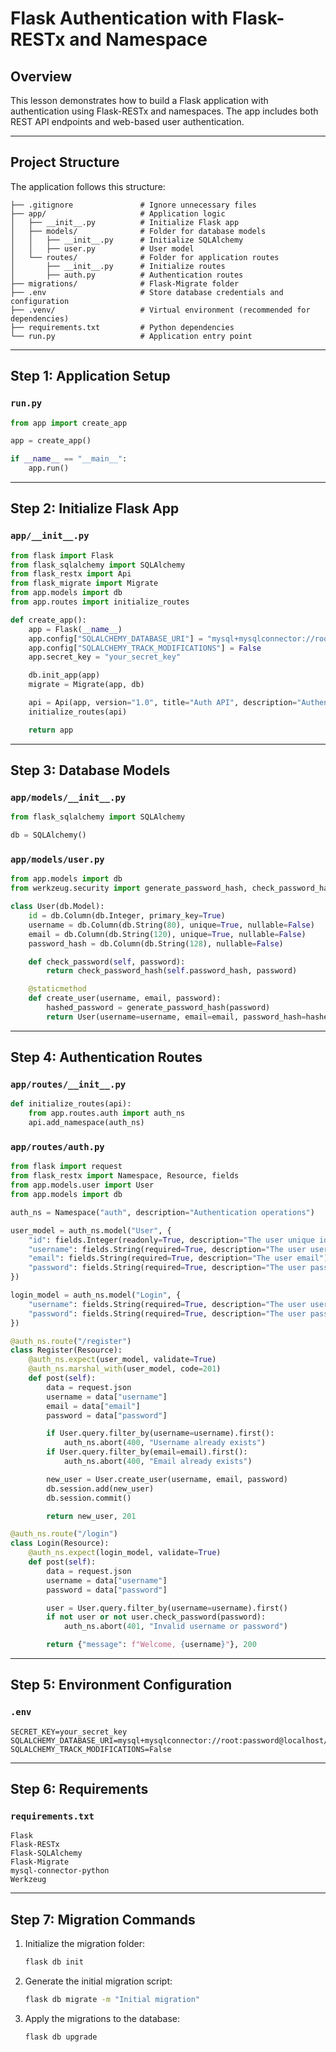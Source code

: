 # Flask Authentication with Flask-RESTx and Namespace

## Overview
This lesson demonstrates how to build a Flask application with authentication using Flask-RESTx and namespaces. The app includes both REST API endpoints and web-based user authentication.

---

## Project Structure

The application follows this structure:

```
├── .gitignore               # Ignore unnecessary files
├── app/                     # Application logic
│   ├── __init__.py          # Initialize Flask app
│   ├── models/              # Folder for database models
│   │   ├── __init__.py      # Initialize SQLAlchemy
│   │   ├── user.py          # User model
│   └── routes/              # Folder for application routes
│       ├── __init__.py      # Initialize routes
│       ├── auth.py          # Authentication routes
├── migrations/              # Flask-Migrate folder
├── .env                     # Store database credentials and configuration
├── .venv/                   # Virtual environment (recommended for dependencies)
├── requirements.txt         # Python dependencies
└── run.py                   # Application entry point
```

---

## Step 1: Application Setup

### `run.py`
```python
from app import create_app

app = create_app()

if __name__ == "__main__":
    app.run()
```

---

## Step 2: Initialize Flask App

### `app/__init__.py`
```python
from flask import Flask
from flask_sqlalchemy import SQLAlchemy
from flask_restx import Api
from flask_migrate import Migrate
from app.models import db
from app.routes import initialize_routes

def create_app():
    app = Flask(__name__)
    app.config["SQLALCHEMY_DATABASE_URI"] = "mysql+mysqlconnector://root:password@localhost/flask_auth"
    app.config["SQLALCHEMY_TRACK_MODIFICATIONS"] = False
    app.secret_key = "your_secret_key"

    db.init_app(app)
    migrate = Migrate(app, db)

    api = Api(app, version="1.0", title="Auth API", description="Authentication API using Flask-RESTx")
    initialize_routes(api)

    return app
```

---

## Step 3: Database Models

### `app/models/__init__.py`
```python
from flask_sqlalchemy import SQLAlchemy

db = SQLAlchemy()
```

### `app/models/user.py`
```python
from app.models import db
from werkzeug.security import generate_password_hash, check_password_hash

class User(db.Model):
    id = db.Column(db.Integer, primary_key=True)
    username = db.Column(db.String(80), unique=True, nullable=False)
    email = db.Column(db.String(120), unique=True, nullable=False)
    password_hash = db.Column(db.String(128), nullable=False)

    def check_password(self, password):
        return check_password_hash(self.password_hash, password)

    @staticmethod
    def create_user(username, email, password):
        hashed_password = generate_password_hash(password)
        return User(username=username, email=email, password_hash=hashed_password)
```

---

## Step 4: Authentication Routes

### `app/routes/__init__.py`
```python
def initialize_routes(api):
    from app.routes.auth import auth_ns
    api.add_namespace(auth_ns)
```

### `app/routes/auth.py`
```python
from flask import request
from flask_restx import Namespace, Resource, fields
from app.models.user import User
from app.models import db

auth_ns = Namespace("auth", description="Authentication operations")

user_model = auth_ns.model("User", {
    "id": fields.Integer(readonly=True, description="The user unique identifier"),
    "username": fields.String(required=True, description="The user username"),
    "email": fields.String(required=True, description="The user email"),
    "password": fields.String(required=True, description="The user password")
})

login_model = auth_ns.model("Login", {
    "username": fields.String(required=True, description="The user username"),
    "password": fields.String(required=True, description="The user password")
})

@auth_ns.route("/register")
class Register(Resource):
    @auth_ns.expect(user_model, validate=True)
    @auth_ns.marshal_with(user_model, code=201)
    def post(self):
        data = request.json
        username = data["username"]
        email = data["email"]
        password = data["password"]

        if User.query.filter_by(username=username).first():
            auth_ns.abort(400, "Username already exists")
        if User.query.filter_by(email=email).first():
            auth_ns.abort(400, "Email already exists")

        new_user = User.create_user(username, email, password)
        db.session.add(new_user)
        db.session.commit()

        return new_user, 201

@auth_ns.route("/login")
class Login(Resource):
    @auth_ns.expect(login_model, validate=True)
    def post(self):
        data = request.json
        username = data["username"]
        password = data["password"]

        user = User.query.filter_by(username=username).first()
        if not user or not user.check_password(password):
            auth_ns.abort(401, "Invalid username or password")

        return {"message": f"Welcome, {username}"}, 200
```

---

## Step 5: Environment Configuration

### `.env`
```
SECRET_KEY=your_secret_key
SQLALCHEMY_DATABASE_URI=mysql+mysqlconnector://root:password@localhost/flask_auth
SQLALCHEMY_TRACK_MODIFICATIONS=False
```

---

## Step 6: Requirements

### `requirements.txt`
```
Flask
Flask-RESTx
Flask-SQLAlchemy
Flask-Migrate
mysql-connector-python
Werkzeug
```

---

## Step 7: Migration Commands

1. Initialize the migration folder:
   ```bash
   flask db init
   ```

2. Generate the initial migration script:
   ```bash
   flask db migrate -m "Initial migration"
   ```

3. Apply the migrations to the database:
   ```bash
   flask db upgrade
   ```
